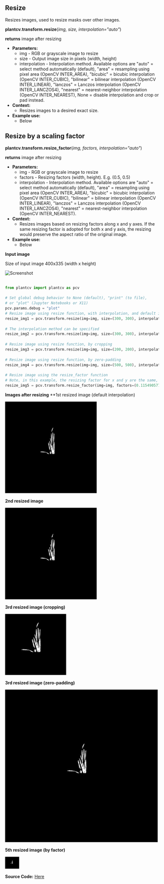 ## Resize

Resizes images, used to resize masks over other images.

**plantcv.transform.resize**(*img, size, interpolation="auto"*)

**returns** image after resizing

- **Parameters:**
    - img - RGB or grayscale image to resize
    - size - Output image size in pixels (width, height)
    - interpolation - Interpolation method. Available options are "auto" = select method automatically (default),
    "area" = resampling using pixel area (OpenCV INTER_AREA), "bicubic" = bicubic interpolation (OpenCV INTER_CUBIC),
    "bilinear" = bilinear interpolation (OpenCV INTER_LINEAR), "lanczos" = Lanczos interpolation (OpenCV INTER_LANCZOS4),
    "nearest" = nearest-neighbor interpolation (OpenCV INTER_NEAREST), None = disable interpolation and crop or pad instead.
- **Context:**
    - Resizes images to a desired exact size.
- **Example use:**
    - Below

## Resize by a scaling factor

**plantcv.transform.resize_factor**(*img, factors, interpolation="auto"*)

**returns** image after resizing

- **Parameters:**
    - img - RGB or grayscale image to resize
    - factors - Resizing factors (width, height). E.g. (0.5, 0.5)
    - interpolation - Interpolation method. Available options are "auto" = select method automatically (default),
    "area" = resampling using pixel area (OpenCV INTER_AREA), "bicubic" = bicubic interpolation (OpenCV INTER_CUBIC),
    "bilinear" = bilinear interpolation (OpenCV INTER_LINEAR), "lanczos" = Lanczos interpolation (OpenCV INTER_LANCZOS4),
    "nearest" = nearest-neighbor interpolation (OpenCV INTER_NEAREST).
- **Context:**
    - Resizes images based on resizing factors along x and y axes. If the same resizing factor is adopted for both x 
    and y axis, the resizing would preserve the aspect ratio of the original image.
- **Example use:**
    - Below

**Input image**

Size of input image 400x335 (width x height)

![Screenshot](img/documentation_images/resize/19_flipped.jpg)

```python

from plantcv import plantcv as pcv

# Set global debug behavior to None (default), "print" (to file), 
# or "plot" (Jupyter Notebooks or X11)
pcv.params.debug = "plot"
# Resize image using resize function, with interpolation, and default interpolation method
resize_img1 = pcv.transform.resize(img=img, size=(300, 300), interpolation="auto")

# The interpolation method can be specified
resize_img2 = pcv.transform.resize(img=img, size=(300, 300), interpolation="nearest")

# Resize image using resize function, by cropping
resize_img3 = pcv.transform.resize(img=img, size=(200, 200), interpolation=None)

# Resize image using resize function, by zero-padding
resize_img4 = pcv.transform.resize(img=img, size=(500, 500), interpolation=None)

# Resize image using the resize_factor function
# Note, in this example, the resizing factor for x and y are the same, so the aspect ratio of the original image is preserved 
resize_img5 = pcv.transform.resize_factor(img=img, factors=(0.1154905775, 0.1154905775), interpolation="auto")

```

**Images after resizing**
**1st resized image (default interpolation)

![Screenshot](img/documentation_images/resize/19_resize1.jpg)

**2nd resized image**

![Screenshot](img/documentation_images/resize/19_resize2.jpg)

**3rd resized image (cropping)**

![Screenshot](img/documentation_images/resize/19_resize3.jpg)

**3rd resized image (zero-padding)**

![Screenshot](img/documentation_images/resize/19_resize4.jpg)

**5th resized image (by factor)**

![Screenshot](img/documentation_images/resize/19_resize5.jpg)

**Source Code:** [Here](https://github.com/danforthcenter/plantcv/blob/master/plantcv/plantcv/transform/resize.py)
